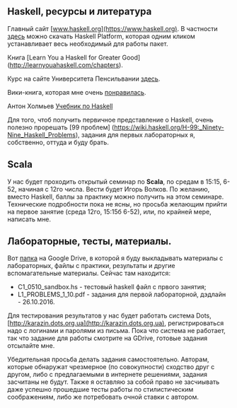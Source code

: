 ## Haskell, ресурсы и литература
Главный сайт [www.haskell.org](https://www.haskell.org). В частности [здесь](https://www.haskell.org/platform/windows.html) можно скачать Haskell Platform, которая одним кликом устанавливает весь необходимый для работы пакет.

Книга [Learn You a Haskell for Greater Good] (http://learnyouahaskell.com/chapters).

Курс на сайте Университета Пенсильвании [здесь](http://www.cis.upenn.edu/~cis194/).

Вики-книга, которая мне очень [понравилась](https://en.wikibooks.org/wiki/Haskell). 

Антон Холмьев [Учебник по Haskell](https://anton-k.github.io/ru-haskell-book/book/home.html)

Для того, чтоб получить первичное представление о Haskell, очень полезно прорешать [99 проблем] (https://wiki.haskell.org/H-99:_Ninety-Nine_Haskell_Problems), задания для первых лабораторных я, собственно, оттуда и буду брать.

## Scala

У нас будет проходить открытый семинар по **Scala**, по средам в 15:15, 6-52, начиная с 12го числа. Вести будет Игорь Волков. По желанию, вместо Haskell, баллы за практику можно получить на этом семинаре. Технические подробности пока не ясны, но просьба желающим прийти на первое занятие (среда 12го, 15:15б 6-52), или, по крайней мере, написать мне.  

## Лабораторные, тесты, материалы.

Вот  [папка](https://drive.google.com/open?id=0BxXr-5OwM1J0RTBqZUpxa0ozeEE) на Google Drive, в которой я буду выкладывать материалы с лабораторных, файлы с практики, результаты и другие вспомагательные материалы. Сейчас там находится:
- C1_0510_sandbox.hs    - тестовый haskell файл с првого занятия;
- L1_PROBLEMS_1_10.pdf  - задания для первой лабораторной, дэдлайн - 26.10.2016. 

Для тестирования результатов у нас будет работать система Dots, [http://karazin.dots.org.ua](http://karazin.dots.org.ua), регистрироваться надо с логинами и паролями из письма. Пока что система не работает, так что задание для работы смотрите на GDrive, готовые задания отсылайте мне.

Убедительная просьба делать задания самостоятельно. Авторам, которые обнаружат чрезмерное (по совокупности) сходство друг с другом, либо с предлагаемыми в интернете решениями, задания засчитаны не будут. Также я оставляю за собой право не засчиывать даже успешно прошедшие тесты работы по стилистическим соображениям, либо же потребовать очной ставки с автором.





